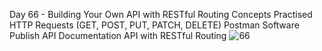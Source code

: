 Day 66 - Building Your Own API with RESTful Routing
Concepts Practised
HTTP Requests (GET, POST, PUT, PATCH, DELETE)
Postman Software
Publish API Documentation
API with RESTful Routing
![66](https://user-images.githubusercontent.com/79047644/203290625-45e8af9a-877b-4893-bd97-055de25d99ca.gif)
